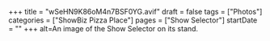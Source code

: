 +++
title = "wSeHN9K86oM4n7BSF0YG.avif"
draft = false
tags = ["Photos"]
categories = ["ShowBiz Pizza Place"]
pages = ["Show Selector"]
startDate = ""
+++
alt=An image of the Show Selector on its stand.
